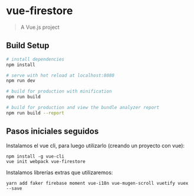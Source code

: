# vue-firestore

> A Vue.js project

## Build Setup

``` bash
# install dependencies
npm install

# serve with hot reload at localhost:8080
npm run dev

# build for production with minification
npm run build

# build for production and view the bundle analyzer report
npm run build --report
```
## Pasos iniciales seguidos

Instalamos el vue cli, para luego utilizarlo (creando un proyecto con vue):

```
npm install -g vue-cli
vue init webpack vue-firestore
```

Instalamos librerías extras que utilizaremos:

```
yarn add faker firebase moment vue-i18n vue-mugen-scroll vuetify vuex --save
```

